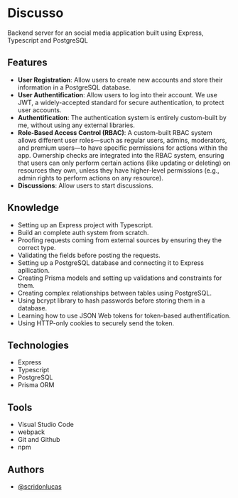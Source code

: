 # Discusso

Backend server for an social media application built using Express, Typescript and PostgreSQL

## Features

- **User Registration**: Allow users to create new accounts and store their information in a PostgreSQL database.
- **User Authentification**: Allow users to log into their account. We use JWT, a widely-accepted standard for secure authentication, to protect user accounts.
- **Authentification**: The authentication system is entirely custom-built by me, without using any external libraries.
- **Role-Based Access Control (RBAC)**: A custom-built RBAC system allows different user roles—such as regular users, admins, moderators, and premium users—to have specific permissions for actions within the app. Ownership checks are integrated into the RBAC system, ensuring that users can only perform certain actions (like updating or deleting) on resources they own, unless they have higher-level permissions (e.g., admin rights to perform actions on any resource).
- **Discussions**: Allow users to start discussions.

## Knowledge

- Setting up an Express project with Typescript.
- Build an complete auth system from scratch.
- Proofing requests coming from external sources by ensuring they the correct type.
- Validating the fields before posting the requests.
- Setting up a PostgreSQL database and connecting it to Express apllication.
- Creating Prisma models and setting up validations and constraints for them.
- Creating complex relationships between tables using PostgreSQL.
- Using bcrypt library to hash passwords before storing them in a database.
- Learning how to use JSON Web tokens for token-based authentification.
- Using HTTP-only cookies to securely send the token.

## Technologies

- Express
- Typescript
- PostgreSQL
- Prisma ORM

## Tools

- Visual Studio Code
- webpack
- Git and Github
- npm

## Authors

- [@scridonlucas](https://www.github.com/scridonlucas)
